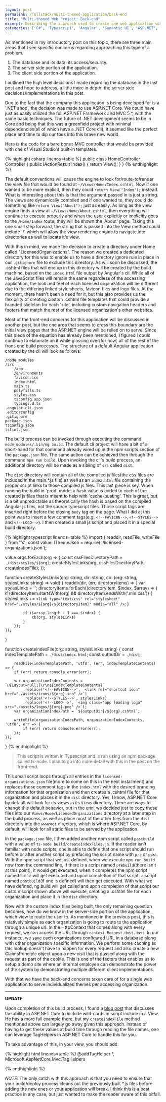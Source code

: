 ```yaml
---
layout: post
permalink: /fullstack/multi-themed-application/back-end
title: "Multi-themed Web Project: Back-end"
excerpt: Describing the approach used to create one web application with multiple themes on the back-end.
categories: ['C#', 'Typescript', 'Angular', 'Semantic UI', 'ASP.NET', 'ASP.NET MVC', 'ASP.NET Core', 'architecture']
---
```


As mentioned in my introductory post on this topic, there are three main areas that I see specific concerns regarding approaching this type of a problem.

1. The database and its data: its access/security.
2. The server side portion of the application.
3. The client side portion of the application.

I outlined the high level decisions I made regarding the database in the last post and hope to address, a little more in depth, the server side decisions/implementations in this post.

Due to the fact that the company this application is being developed for is a '.NET shop', the decision was made to use ASP.NET Core. We could have just as easily utilized the full ASP.NET Framework and MVC 5.*, with the same basic techniques. The future of .NET development seems to be in Core and being that this was a greenfield project with minimal dependencies(all of which have a .NET Core dll), it seemed like the perfect place and time to dip our toes into this brave new world.

Here is the code for a bare bones MVC controller that would be provided with one of Visual Studio's built-in templates.

{% highlight csharp linenos=table %}
public class HomeController : Controller
{
    public IActionResult Index()
    {
        return View();
    }
}
{% endhighlight %}

The default conventions will cause the engine to look for/route-to/render the view file that would be found at `~/Views/Home/Index.cshtml`. Now if one wanted to be more explicit, then they could `return View("Index");` instead. What is interesting about this is that the argument passed in is just a string. The views are dynamically compiled and if one wanted to, they could do something like `return View("About");` just as easily. As long as the view engine finds a view at `~/Views/Home/About.cshtml`, then everything will continue to execute properly and when the user explicitly or implicitly goes to the `/Home/Index` route, they will be shown the 'About' page. Taking this one small step forward, the string that is passed into the View method could include '/' which will allow the view rendering engine to navigate into directories as well to locate it's view.

With this in mind, we made the decision to create a directory under Home called "LicensedOrganizations". The reason we created a dedicated directory for this was to enable us to have a directory ignore rule in place in our `.gitignore` file to exclude this directory. As will soon be discussed, the .cshtml files that will end up in this directory will be created by the build machine, based on the `index.html` file output by Angular's cli. While all of the JavaScript files will remain the same regardless of the accessing application, the look and feel of each licensed organization will be different due to the differing linked style sheets, favicon files and logo files. At the moment, there hasn't been a need for it, but this also provides us the flexibility of creating custom .cshtml file templates that could provide a branded skeleton for each 'site', including custom navigation headers and footers that match the rest of the licensed organization's other websites.

Most of the front-end concerns for this application will be discussed in another post, but the one area that seems to cross this boundary are the initial view pages that the ASP.NET engine will be relied on to serve. Since this piece of the equation has already been mentioned, I figured I could continue to elaborate on it while glossing over(for now) all of the rest of the front-end build processes. The structure of a default Angular application created by the cli will look as follows:

    /node_modules
    /src
        /app
        /environments
        favicon.ico
        index.html
        main.ts
        polyfills.ts
        styles.css
        tsconfig.app.json
        typings.d.ts
    .angular-cli.json
    .editorconfig
    .gitignore
    package.json
    tsconfig.json
    tslint.json


The build process can be invoked through executing the command `node_modules/.bin/ng build`. The default cli project will have a bit of a short-hand for that command already wired up in the npm scripts section of the `package.json` file. The same action can be achieved then through the command `npm run build`. Upon invoking the cli's build process, an additional directory will be made as a sibling of `src` called `dist`.

The `dist` directory will contain all of the compiled js files(the css files are included in the main.*.js file) as well as an `index.html` file containing the proper script links to those compiled js files. This last piece is key. When running the build in 'prod' mode, a hash value is added to each of the created js files that is meant to help with 'cache-busting'. This is great, but is a bit unpredictable as theoretically the hash is based on the compiled Angular js files, not the source typescript files. Those script tags are inserted right before the closing `body` tag on the page. What I did at this point was to insert a few comment tags(e.g. `<!--FAVICON-->`, `<!--STYLES-->` and `<!--LOGO-->`). I then created a small js script and placed it in a special build directory.

{% highlight typescript linenos=table %}
import { readdir, readFile, writeFile } from 'fs';
const value: IThemeJson = require('./licensed-organizations.json');

value.orgs.forEach(org => {
    const cssFilesDirectoryPath = `./dist/styles/${org}`;
    createStylesLinks(org, cssFilesDirectoryPath, createIndexFile);
});

function createStylesLinks(org: string, dir: string, cb: (org: string, stylesLinks: string) => void) {
    readdir(dir, (err, directoryItems) => {
        var stylesLinks = '';
        directoryItems.forEach((directoryItem, $index, $array) => {
            if (directoryItem.startsWith(org) && directoryItem.endsWith('.min.css')) {
                stylesLinks += `<link type="text/css" rel="stylesheet" href="./styles/${org}/${directoryItem}" media="all" />`;
            }

            if ($array.length - 1 === $index) {
                cb(org, stylesLinks)
            }
        });
    });
}

function createIndexFile(org: string, stylesLinks: string) {
        const indexTemplatePath = `./dist/index.html`;
        const outputDir = `./dist`;

        readFile(indexTemplatePath, 'utf8', (err, indexTemplateContents) => {
        if (err) return console.error(err);

        var organizationIndexContents = `@{Layout=null;}\r\n${indexTemplateContents}`
            .replace('<!--FAVICON-->', `<link rel="shortcut icon" href="./assets/icons/${org}.ico" />`)
            .replace('<!--STYLES-->', stylesLinks)
            .replace('<!--LOGO-->', `<img class="app loading logo" src="./assets/logos/${org}.png" />`);
        var organizationIndexPath = `${outputDir}/${org}.cshtml`;

        writeFile(organizationIndexPath, organizationIndexContents, 'utf8', err => {
            if (err) return console.error(err);
        });
    });
}
{% endhighlight %}

> This script is written in Typescript and is run using an npm package called ts-node. I plan to go into more detail with this in the post on the front-end.

This small script loops through all entries in the `licensed-organizations.json` file(more to come on this in the next installment) and replaces those comment tags in the `index.html` with the desired branding information for that organization and then creates a .cshtml file for that organization and places it in the `dist` directory. Yes, I know, ASP.NET Core by default will look for its views in its `Views` directory. There are ways to change this default behavior, but in the end, we decided just to copy those files into our `Views/Home/LicensedOrganizations` directory at a later step in the build process, as well as place most of the other files from the `dist` directory into the `wwwroot` directory, which is where ASP.NET Core, by default, will look for all static files to be served by the application.

In the `package.json` file, I then added another npm script called `postbuild` with a value of `ts-node build/createIndexFiles.js`. If the reader isn't familiar with node scripts, one is able to define that one script should run before or after another script by prefacing the script name with `pre` or `post`. With the npm script that we just defined, when we execute `npm run build` now from the command line, if there is a script named `prebuild`(there isn't at this point), it would get executed, when it completes the npm script named `build` will get executed and upon completion of that script, a script named `postbuild`(if one is defined) will then get executed. With what we have defined, ng build will get called and upon completion of that script our custom script shown above will execute, creating a .cshtml file for each organization and place it in the `dist` directory.

Now with the custom index files being built, the only remaining question becomes, how do we know in the server-side portion of the application, which view to route the user to. As mentioned in the previous post, this is relatively simple as each organization is going to route to the application through a unique url. In the HttpContext that comes along with every request, we can access the URL through `context.Request.Host.Host`. In our instance, we save each organizations configured URL in a database along with other organization specific information. We perform some caching so this lookup doesn't have to happen for every request and also create a new ClaimsPrinciple object upon a new visit that is passed along with the request as part of the cookie. This is one of the factors that enables us to setup a demo site where an internal employee can demonstrate the power of the system by demonstrating multiple different client implementations.

With that we have the back-end concerns taken care of for a single web application to serve individualized themes per accessing organization.

____
**UPDATE**

Upon completion of this build process, I found a [blog post](http://michaco.net/blog/Angular4GettingHashedWebpackBundlesWorkingInASPNETCoreMVC) that discusses the ability in ASP.NET Core to include wild-cards in script include in a View. He has a more full example there, but my `createIndexFile` method mentioned above can largely go away given this approach. Instead of having to get these values at build time through reading the file names, one can leverage TagHelpers in ASP.NET Core to handle this for you.

To take advantage of this, in your view, you should add:

{% highlight html linenos=table %}
@addTagHelper *, Microsoft.AspNetCore.Mvc.TagHelpers

<environment names="Development,Production">
    <script type="text/javascript" asp-src-include="~/inline.*.bundle.js"></script>
    <script type="text/javascript" asp-src-include="~/polyfills.*.bundle.js"></script>
    <script type="text/javascript" asp-src-include="~/styles.*.bundle.js"></script>
    <script type="text/javascript" asp-src-include="~/vendor.*.bundle.js"></script>
    <script type="text/javascript" asp-src-include="~/main.*.bundle.js"></script>
</environment>
{% endhighlight %}

*NOTE*: The only catch with this approach is that you need to ensure that your build/deploy process cleans out the previously built *.js files before adding the new ones or your application will break. I think this is a best practice in any case, but just wanted to make the reader aware of this pitfall.
